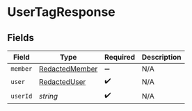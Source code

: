 # UserTagResponse


## Fields

| Field                                                   | Type                                                    | Required                                                | Description                                             |
| ------------------------------------------------------- | ------------------------------------------------------- | ------------------------------------------------------- | ------------------------------------------------------- |
| `member`                                                | [RedactedMember](../../models/shared/redactedmember.md) | :heavy_minus_sign:                                      | N/A                                                     |
| `user`                                                  | [RedactedUser](../../models/shared/redacteduser.md)     | :heavy_check_mark:                                      | N/A                                                     |
| `userId`                                                | *string*                                                | :heavy_check_mark:                                      | N/A                                                     |